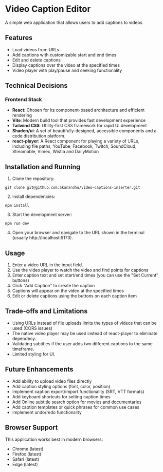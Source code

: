 
# Video Caption Editor

A simple web application that allows users to add captions to videos.

## Features

- Load videos from URLs
- Add captions with customizable start and end times
- Edit and delete captions
- Display captions over the video at the specified times
- Video player with play/pause and seeking functionality

## Technical Decisions

### Frontend Stack

- **React**: Chosen for its component-based architecture and efficient rendering
- **Vite**: Modern build tool that provides fast development experience
- **Tailwind CSS**: Utility-first CSS framework for rapid UI development
- **Shadcn/ui**: A set of beautifully-designed, accessible components and a code distribution platform.
- **react-player**: A React component for playing a variety of URLs, including file paths, YouTube, Facebook, Twitch, SoundCloud, Streamable, Vimeo, Wistia and DailyMotion

## Installation and Running

1. Clone the repository:
```
git clone git@github.com:akanandhu/video-captions-inserter.git
```

2. Install dependencies:
```
npm install
```

3. Start the development server:
```
npm run dev
```

4. Open your browser and navigate to the URL shown in the terminal (usually http://localhost:5173).

## Usage

1. Enter a video URL in the input field.
2. Use the video player to watch the video and find points for captions
3. Enter caption text and set start/end times (you can use the "Set Current" buttons)
4. Click "Add Caption" to create the caption
5. Captions will appear on the video at the specified times
6. Edit or delete captions using the buttons on each caption item

## Trade-offs and Limitations

- Using URLs instead of file uploads limits the types of videos that can be used (CORS issues)
- The native video player may be used instead of react-player to eliminate dependecy.
- Validating subtitles if the user adds two different captions to the same timeframe.
- Limited styling for UI.

## Future Enhancements

- Add ability to upload video files directly
- Add caption styling options (font, color, position)
- Implement caption export/import functionality (SRT, VTT formats)
- Add keyboard shortcuts for setting caption times
- Add Online subtitle search option for movies and documentaries
- Add caption templates or quick phrases for common use cases
- Implement undo/redo functionality

## Browser Support

This application works best in modern browsers:
- Chrome (latest)
- Firefox (latest)
- Safari (latest)
- Edge (latest)